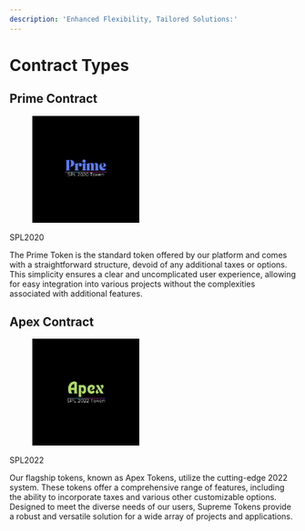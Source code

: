 ```yaml
---
description: 'Enhanced Flexibility, Tailored Solutions:'
---
```


# Contract Types

## Prime Contract

<figure><img src="../../../../../.gitbook/assets/61.png" alt="" width="188"><figcaption></figcaption></figure>

SPL2020

The Prime Token is the standard token offered by our platform and comes with a straightforward structure, devoid of any additional taxes or options. This simplicity ensures a clear and uncomplicated user experience, allowing for easy integration into various projects without the complexities associated with additional features.

## Apex Contract

<figure><img src="../../../../../.gitbook/assets/63.png" alt="" width="188"><figcaption></figcaption></figure>

SPL2022

Our flagship tokens, known as Apex Tokens, utilize the cutting-edge 2022 system. These tokens offer a comprehensive range of features, including the ability to incorporate taxes and various other customizable options. Designed to meet the diverse needs of our users, Supreme Tokens provide a robust and versatile solution for a wide array of projects and applications.
